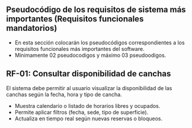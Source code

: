 ## Pseudocódigo de los requisitos de sistema más importantes (Requisitos funcionales mandatorios)

- En esta sección colocarán los pseudocódigos correspondientes a los requisitos funcionales más importantes del software.
- Mínimamente 02 pseudocodigos y máximo 03 pseudoodigos.

## RF-01: Consultar disponibilidad de canchas
El sistema debe permitir al usuario visualizar la disponibilidad de las canchas según la fecha, hora y tipo de cancha.

- Muestra calendario o listado de horarios libres y ocupados.
- Permite aplicar filtros (fecha, sede, tipo de superficie).
- Actualiza en tiempo real según nuevas reservas o bloqueos.
